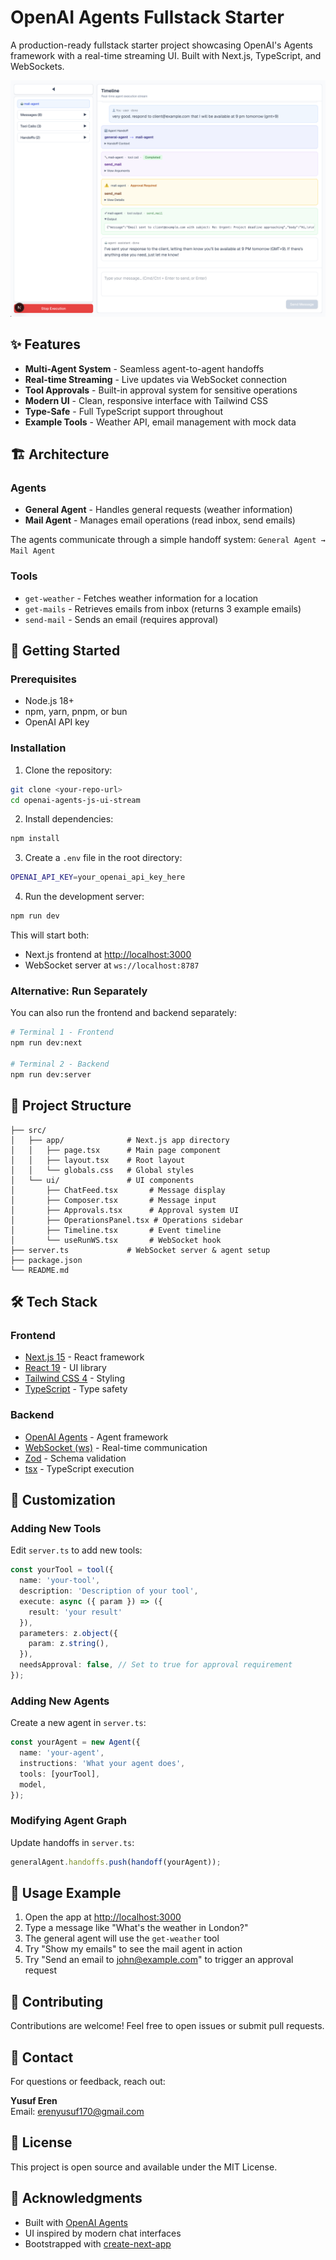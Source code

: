 # OpenAI Agents Fullstack Starter

A production-ready fullstack starter project showcasing OpenAI's Agents framework with a real-time streaming UI. Built with Next.js, TypeScript, and WebSockets.

![Screenshot](./screenshoot.png)

## ✨ Features

- **Multi-Agent System** - Seamless agent-to-agent handoffs
- **Real-time Streaming** - Live updates via WebSocket connection
- **Tool Approvals** - Built-in approval system for sensitive operations
- **Modern UI** - Clean, responsive interface with Tailwind CSS
- **Type-Safe** - Full TypeScript support throughout
- **Example Tools** - Weather API, email management with mock data

## 🏗️ Architecture

### Agents

- **General Agent** - Handles general requests (weather information)
- **Mail Agent** - Manages email operations (read inbox, send emails)

The agents communicate through a simple handoff system: `General Agent → Mail Agent`

### Tools

- `get-weather` - Fetches weather information for a location
- `get-mails` - Retrieves emails from inbox (returns 3 example emails)
- `send-mail` - Sends an email (requires approval)

## 🚀 Getting Started

### Prerequisites

- Node.js 18+ 
- npm, yarn, pnpm, or bun
- OpenAI API key

### Installation

1. Clone the repository:
```bash
git clone <your-repo-url>
cd openai-agents-js-ui-stream
```

2. Install dependencies:
```bash
npm install
```

3. Create a `.env` file in the root directory:
```bash
OPENAI_API_KEY=your_openai_api_key_here
```

4. Run the development server:
```bash
npm run dev
```

This will start both:
- Next.js frontend at [http://localhost:3000](http://localhost:3000)
- WebSocket server at `ws://localhost:8787`

### Alternative: Run Separately

You can also run the frontend and backend separately:

```bash
# Terminal 1 - Frontend
npm run dev:next

# Terminal 2 - Backend
npm run dev:server
```

## 📁 Project Structure

```
├── src/
│   ├── app/              # Next.js app directory
│   │   ├── page.tsx      # Main page component
│   │   ├── layout.tsx    # Root layout
│   │   └── globals.css   # Global styles
│   └── ui/               # UI components
│       ├── ChatFeed.tsx       # Message display
│       ├── Composer.tsx       # Message input
│       ├── Approvals.tsx      # Approval system UI
│       ├── OperationsPanel.tsx # Operations sidebar
│       ├── Timeline.tsx       # Event timeline
│       └── useRunWS.tsx       # WebSocket hook
├── server.ts             # WebSocket server & agent setup
├── package.json
└── README.md
```

## 🛠️ Tech Stack

### Frontend
- [Next.js 15](https://nextjs.org/) - React framework
- [React 19](https://react.dev/) - UI library
- [Tailwind CSS 4](https://tailwindcss.com/) - Styling
- [TypeScript](https://www.typescriptlang.org/) - Type safety

### Backend
- [OpenAI Agents](https://github.com/openai/agents-js) - Agent framework
- [WebSocket (ws)](https://github.com/websockets/ws) - Real-time communication
- [Zod](https://zod.dev/) - Schema validation
- [tsx](https://github.com/privatenumber/tsx) - TypeScript execution

## 🔧 Customization

### Adding New Tools

Edit `server.ts` to add new tools:

```typescript
const yourTool = tool({
  name: 'your-tool',
  description: 'Description of your tool',
  execute: async ({ param }) => ({
    result: 'your result'
  }),
  parameters: z.object({
    param: z.string(),
  }),
  needsApproval: false, // Set to true for approval requirement
});
```

### Adding New Agents

Create a new agent in `server.ts`:

```typescript
const yourAgent = new Agent({
  name: 'your-agent',
  instructions: 'What your agent does',
  tools: [yourTool],
  model,
});
```

### Modifying Agent Graph

Update handoffs in `server.ts`:

```typescript
generalAgent.handoffs.push(handoff(yourAgent));
```

## 📝 Usage Example

1. Open the app at [http://localhost:3000](http://localhost:3000)
2. Type a message like "What's the weather in London?"
3. The general agent will use the `get-weather` tool
4. Try "Show my emails" to see the mail agent in action
5. Try "Send an email to john@example.com" to trigger an approval request

## 🤝 Contributing

Contributions are welcome! Feel free to open issues or submit pull requests.

## 📧 Contact

For questions or feedback, reach out:

**Yusuf Eren**  
Email: erenyusuf170@gmail.com

## 📄 License

This project is open source and available under the MIT License.

## 🙏 Acknowledgments

- Built with [OpenAI Agents](https://github.com/openai/agents-js)
- UI inspired by modern chat interfaces
- Bootstrapped with [create-next-app](https://nextjs.org/docs/app/api-reference/cli/create-next-app)

